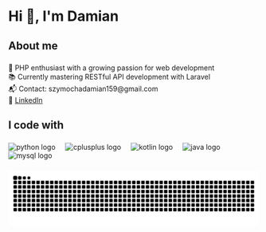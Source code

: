 <h1 align="left">Hi 👋, I'm Damian</h1>

###

<h2 align="left">About me</h2>

###

<p align="left">
  🐘 PHP enthusiast with a growing passion for web development <br>
  📚 Currently mastering RESTful API development with Laravel <br>
  📬 Contact: szymochadamian159@gmail.com <br>
  💼 <a href="https://www.linkedin.com/in/damianszymocha/" target="_blank">LinkedIn</a>
</p>


<h2 align="left">I code with</h2>

###

<div align="left">
  <img src="https://cdn.jsdelivr.net/gh/devicons/devicon/icons/python/python-original.svg" height="40" alt="python logo"  />
  <img width="12" />
  <img src="https://cdn.jsdelivr.net/gh/devicons/devicon/icons/cplusplus/cplusplus-original.svg" height="40" alt="cplusplus logo"  />
  <img width="12" />
  <img src="https://cdn.jsdelivr.net/gh/devicons/devicon/icons/kotlin/kotlin-original.svg" height="40" alt="kotlin logo"  />
  <img width="12" />
  <img src="https://cdn.jsdelivr.net/gh/devicons/devicon/icons/java/java-original.svg" height="40" alt="java logo"  />
  <img width="12" />
  <img src="https://cdn.jsdelivr.net/gh/devicons/devicon/icons/mysql/mysql-original.svg" height="40" alt="mysql logo"  />
</div>

###

<img src="https://raw.githubusercontent.com/Ap4chee/Ap4chee/output/snake.svg" alt="Snake animation" />

###
